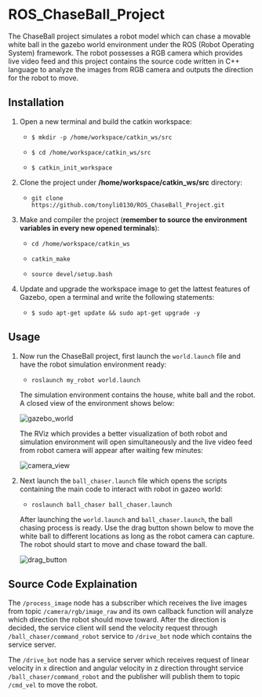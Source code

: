 # ROS_ChaseBall_Project
The ChaseBall project simulates a robot model which can chase a movable white ball in the gazebo world environment under the ROS (Robot Operating System) framework. The robot possesses a RGB camera which provides live video feed and this project contains the source code written in C++ language to analyze the images from RGB camera and outputs the direction for the robot to move. 

## Installation
1. Open a new terminal and build the catkin workspace:

    * `$ mkdir -p /home/workspace/catkin_ws/src`
 
    * `$ cd /home/workspace/catkin_ws/src`
 
    * `$ catkin_init_workspace`
 
  
2. Clone the project under  **/home/workspace/catkin_ws/src** directory:

    * `git clone https://github.com/tonyli0130/ROS_ChaseBall_Project.git`
 
 3. Make and compiler the project (**remember to source the environment variables in every new opened terminals**):
 
    * `cd /home/workspace/catkin_ws`
 
    * `catkin_make`
 
    * `source devel/setup.bash`
 
 
4. Update and upgrade the workspace image to get the lattest features of Gazebo, open a terminal and write the following statements:

    * `$ sudo apt-get update && sudo apt-get upgrade -y`

## Usage

1. Now run the ChaseBall project, first launch the `world.launch` file and have the robot simulation environment ready:

    * `roslaunch my_robot world.launch`
 
    The simulation environment contains the house, white ball and the robot. A closed view of the environment shows below:
 
 
      ![gazebo_world](https://user-images.githubusercontent.com/60047845/89233792-fb47c800-d5af-11ea-853f-10f9a1bd0d8c.PNG)
 
 
   The RViz which provides a better visualization of both robot and simulation environment will open simultaneously and the live video feed from robot camera will appear after waiting few minutes:



      ![camera_view](https://user-images.githubusercontent.com/60047845/89233806-01d63f80-d5b0-11ea-98cc-6136cba2c267.PNG)


2. Next launch the `ball_chaser.launch` file which opens the scripts containing the main code to interact with robot in gazeo world:
    * `roslaunch ball_chaser ball_chaser.launch`
 
   After launching the `world.launch` and `ball_chaser.launch`, the ball chasing process is ready. Use the drag button shown below to move the white ball to different locations as long as the robot camera can capture. The robot should start to move and chase toward the ball.
 
 
    ![drag_button](https://user-images.githubusercontent.com/60047845/89233799-ff73e580-d5af-11ea-87ea-d89b2f941129.PNG)
 
 ## Source Code Explaination
 
 The `/process_image` node has a subscriber which receives the live images from topic `/camera/rgb/image_raw` and its own callback function will analyze which direction the robot should move toward. After the direction is decided, the service client will send the velocity request through `/ball_chaser/command_robot` service to `/drive_bot` node which contains the service server.
 
 The `/drive_bot` node has a service server which receives request of linear velocity in x direction and angular velocity in z direction throught service `/ball_chaser/command_robot` and the publisher will publish them to topic `/cmd_vel` to move the robot. 
 
